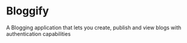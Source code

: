 # Bloggify
A Blogging application that lets you create, publish and view blogs with authentication capabilities
